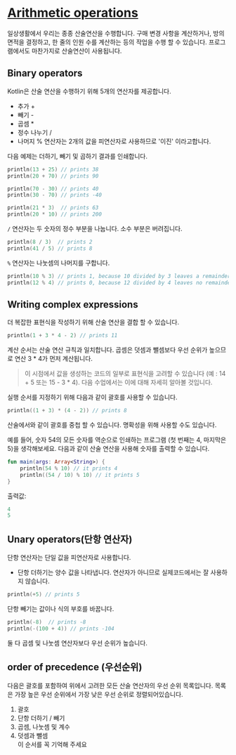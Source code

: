 # [Arithmetic operations](https://hyperskill.org/learn/step/4472)
일상생활에서 우리는 종종 산술연산을 수행합니다. 구매 변경 사항을 계산하거나, 방의 면적을 결정하고, 한 줄의 인원 수를 계산하는 등의 작업을 수행 할 수 있습니다. 프로그램에서도 마찬가지로 산술연산이 사용됩니다.

## Binary operators
Kotlin은 산술 연산을 수행하기 위해 5개의 연산자를 제공합니다.

- 추가 + 
- 빼기 -
- 곱셈 *
- 정수 나누기 /
- 나머지 %
연산자는 2개의 값을 피연산자로 사용하므로 '이진' 이라고합니다.

다음 예제는 더하기, 빼기 및 곱하기 결과를 인쇄합니다.

```kotlin
println(13 + 25) // prints 38
println(20 + 70) // prints 90

println(70 - 30) // prints 40
println(30 - 70) // prints -40

println(21 * 3)  // prints 63
println(20 * 10) // prints 200
```
`/` 연산자는 두 숫자의 정수 부분을 나눕니다. 소수 부분은 버려집니다.

```kotlin
println(8 / 3)  // prints 2
println(41 / 5) // prints 8
```
`%` 연산자는 나눗셈의 나머지를 구합니다.

```kotlin
println(10 % 3) // prints 1, because 10 divided by 3 leaves a remainder of 1
println(12 % 4) // prints 0, because 12 divided by 4 leaves no remainder
```
## Writing complex expressions
더 복잡한 표현식을 작성하기 위해 산술 연산을 결합 할 수 있습니다.

```kotlin
println(1 + 3 * 4 - 2) // prints 11
```
계산 순서는 산술 연산 규칙과 일치합니다. 곱셈은 덧셈과 뺄셈보다 우선 순위가 높으므로 연산 3 * 4가 먼저 계산됩니다.

> 이 시점에서 값을 생성하는 코드의 일부로 표현식을 고려할 수 있습니다 (예 : 14 + 5 또는 15 - 3 * 4). 다음 수업에서는 이에  대해 자세히 알아볼 것입니다.

실행 순서를 지정하기 위해 다음과 같이 괄호를 사용할 수 있습니다.
```kotlin
println((1 + 3) * (4 - 2)) // prints 8
```
산술에서와 같이 괄호를 중첩 할 수 있습니다. 명확성을 위해 사용할 수도 있습니다.

예를 들어, 숫자 54의 모든 숫자를 역순으로 인쇄하는 프로그램 (첫 번째는 4, 마지막은 5)을 생각해보세요. 다음과 같이 산술 연산을 사용해 숫자를 출력할 수 있습니다.

```kotlin
fun main(args: Array<String>) {
    println(54 % 10) // it prints 4
    println((54 / 10) % 10) // it prints 5
}
```

출력값:
```kotlin
4
5
```
 
## Unary operators(단항 연산자)
단항 연산자는 단일 값을 피연산자로 사용합니다.

- 단항 더하기는 양수 값을 나타냅니다. 연산자가 아니므로 실제코드에서는 잘 사용하지 않습니다.
```kotlin
println(+5) // prints 5
```

단항 빼기는 값이나 식의 부호를 바꿉니다.
```kotlin
println(-8)  // prints -8
println(-(100 + 4)) // prints -104
```
둘 다 곱셈 및 나눗셈 연산자보다 우선 순위가 높습니다.


## order of precedence (우선순위)
다음은 괄호를 포함하여 위에서 고려한 모든 산술 연산자의 우선 순위 목록입니다. 목록은 가장 높은 우선 순위에서 가장 낮은 우선 순위로 정렬되어있습니다.
1. 괄호
2. 단항 더하기 / 빼기
3. 곱셈, 나눗셈 및 계수
4. 덧셈과 뺄셈  
이 순서를 꼭 기억해 주세요
